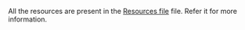 All the resources are present in the [Resources file](https://github.com/briheet01/Resources/blob/main/Resources.md) file.
Refer it for more information.
